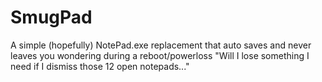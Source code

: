 # SmugPad

A simple (hopefully) NotePad.exe replacement that auto saves and never leaves you wondering during a reboot/powerloss "Will I lose something I need if I dismiss those 12 open notepads..."
